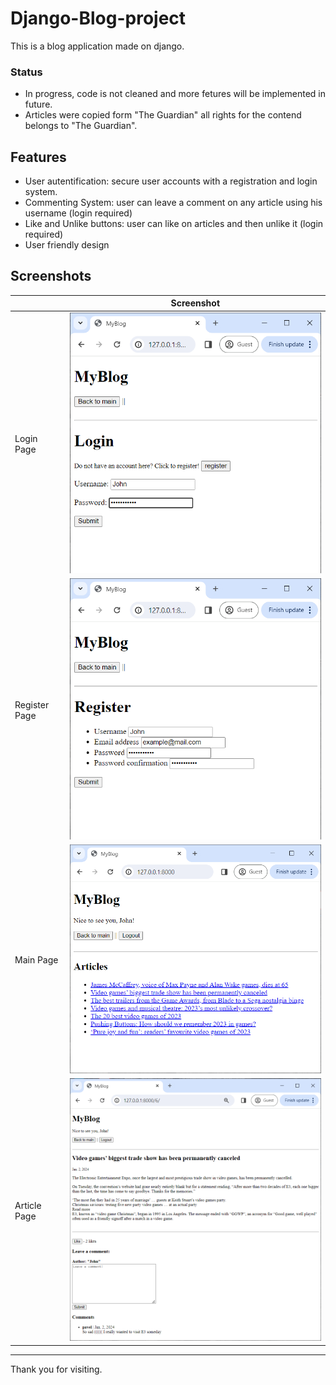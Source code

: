 # Django-Blog-project

This is a blog application made on django.

### Status
- In progress, code is not cleaned and more fetures will be implemented in future.
- Articles were copied form "The Guardian" all rights for the contend belongs to "The Guardian".

## Features

- User autentification: secure user accounts with a registration and login system. 
- Commenting System: user can leave a comment on any article using his username (login required)
- Like and Unlike buttons: user can like on articles and then unlike it (login required)
- User friendly design

## Screenshots

|                         | Screenshot                                          |
|-------------------------|-----------------------------------------------------|
| Login Page              | <img src="screenshots/login.png" alt="Login Page" width="500">   |
| Register Page           | <img src="screenshots/register.png" alt="Register Page" width="500"> |
| Main Page               | <img src="screenshots/main_page.png" alt="Main Page" width="500">     |
| Article Page            | <img src="screenshots/article_detail.png" alt="Article Page" width="700"> |


---

  Thank you for visiting.

